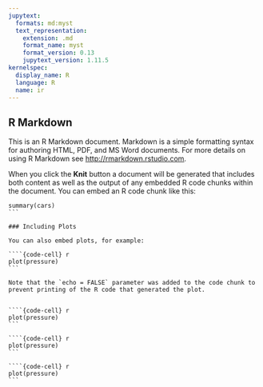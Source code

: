 ```yaml
---
jupytext:
  formats: md:myst
  text_representation:
    extension: .md
    format_name: myst
    format_version: 0.13
    jupytext_version: 1.11.5
kernelspec:
  display_name: R
  language: R
  name: ir
---
```



## R Markdown

This is an R Markdown document. Markdown is a simple formatting syntax for authoring HTML, PDF, and MS Word documents. For more details on using R Markdown see <http://rmarkdown.rstudio.com>.

When you click the **Knit** button a document will be generated that includes both content as well as the output of any embedded R code chunks within the document. You can embed an R code chunk like this:

````{code-cell} r
summary(cars)
```

### Including Plots

You can also embed plots, for example:

````{code-cell} r
plot(pressure)
```

Note that the `echo = FALSE` parameter was added to the code chunk to prevent printing of the R code that generated the plot.


````{code-cell} r
plot(pressure)
```

````{code-cell} r
plot(pressure)
```

````{code-cell} r
plot(pressure)
```
